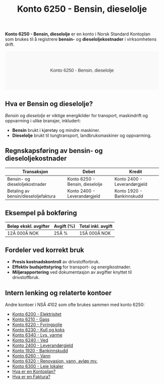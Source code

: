 ﻿---
title: "Konto 6250 - Bensin, dieselolje"
meta_title: "6250-bensin-dieselolje"
meta_description: '**Konto 6250 - Bensin, dieselolje** er en konto i Norsk Standard Kontoplan som brukes til å registrere **bensin-** og **dieseloljekostnader** i virksomhetens d...'
slug: 6250-bensin-dieselolje
type: blog
layout: pages/single
---

**Konto 6250 - Bensin, dieselolje** er en konto i Norsk Standard Kontoplan som brukes til å registrere **bensin-** og **dieseloljekostnader** i virksomhetens drift.

![Illustrasjon av konto 6250 Bensin, dieselolje](6250-bensin-dieselolje-image.svg)

## Hva er Bensin og dieselolje?

*Bensin* og *dieselolje* er viktige energikilder for transport, maskindrift og oppvarming i ulike bransjer, inkludert:

* **Bensin** brukt i kjøretøy og mindre maskiner.
* **Dieselolje** brukt til tungtransport, landbruksmaskiner og oppvarming.

## Regnskapsføring av bensin- og dieseloljekostnader

| Transaksjon                          | Debet                           | Kredit                       |
|--------------------------------------|---------------------------------|------------------------------|
| Bensin- og dieseloljekostnader       | Konto 6250 - Bensin, dieselolje | Konto 2400 - Leverandørgjeld |
| Betaling av bensin/dieseloljefaktura | Konto 2400 - Leverandørgjeld     | Konto 1920 - Bankinnskudd    |

## Eksempel på bokføring

| Beløp ekskl. avgifter | Avgift (%) | Total inkl. avgift |
|-----------------------|------------|--------------------|
| 12Â 000Â NOK            | 25Â %       | 15Â 000Â NOK         |

## Fordeler ved korrekt bruk

* **Presis kostnadskontroll** av drivstofforbruk.
* **Effektiv budsjettstyring** for transport- og energikostnader.
* **Miljørapportering** ved dokumentasjon av avgifter knyttet til drivstoffbruk.

## Intern lenking og relaterte kontoer

Andre kontoer i NSÂ 4102 som ofte brukes sammen med konto 6250:

* [Konto 6200 - Elektrisitet](/blogs/kontoplan/6200-elektrisitet "Konto 6200 - Elektrisitet")
* [Konto 6210 - Gass](/blogs/kontoplan/6210-gass "Konto 6210 - Gass")
* [Konto 6220 - Fyringsolje](/blogs/kontoplan/6220-fyringsolje "Konto 6220 - Fyringsolje")
* [Konto 6230 - Kull og koks](/blogs/kontoplan/6230-kull-koks "Konto 6230 - Kull og koks")
* [Konto 6340 - Lys, varme](/blogs/kontoplan/6340-lys-varme "Konto 6340 - Lys, varme")
* [Konto 6240 - Ved](/blogs/kontoplan/6240-ved "Konto 6240 - Ved")
* [Konto 2400 - Leverandørgjeld](/blogs/kontoplan/2400-leverandorgjeld "Konto 2400 - Leverandørgjeld")
* [Konto 1920 - Bankinnskudd](/blogs/kontoplan/1920-bankinnskudd "Konto 1920 - Bankinnskudd")
* [Konto 6260 - Vann](/blogs/kontoplan/6260-vann "Konto 6260 - Vann")
* [Konto 6320 - Renovasjon, vann, avløp mv.](/blogs/kontoplan/6320-renovasjon-vann-avlop-mv "Konto 6320 - Renovasjon, vann, avløp mv.")
* [Konto 6300 - Leie lokaler](/blogs/kontoplan/6300-leie-lokaler "Konto 6300 - Leie lokaler")
* [Hva er en Kontoplan?](/blogs/regnskap/hva-er-kontoplan "Hva er en Kontoplan? Komplett Guide til Kontoplaner i Norsk Regnskap")
* [Hva er en Faktura?](/blogs/regnskap/hva-er-en-faktura "Hva er en Faktura? En Guide til Norske Fakturakrav")






